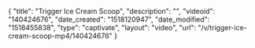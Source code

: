{
    "title": "Trigger Ice Cream Scoop",
    "description": "",
    "videoid": "140424676",
    "date_created": "1518120947",
    "date_modified": "1518455838",
    "type": "captivate",
    "layout": "video",
    "url": "\/v\/trigger-ice-cream-scoop-mp4\/140424676"
}